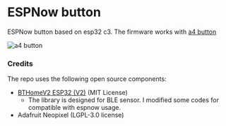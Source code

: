 # ESPNow button #

ESPNow button based on esp32 c3. The firmware works with [a4 button](https://wiki.aprbrother.com/en/a4-button.html)

![a4 button](https://i1.aprbrother.com/w/a4-1.jpg-640.jpg)

### Credits ###

The repo uses the following open source components:

* [BTHomeV2 ESP32 (V2)](https://github.com/Chreece/BTHomeV2-ESP32-example) (MIT License)
  - The library is designed for BLE sensor. I modified some codes for compatible with espnow usage.
* Adafruit Neopixel (LGPL-3.0 license)
